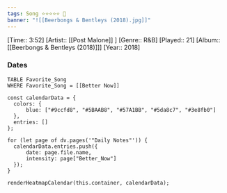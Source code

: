 ```yaml
---
tags: Song ⭐⭐⭐⭐⭐ 💛
banner: "![[Beerbongs & Bentleys (2018).jpg]]"
---
```

[Time:: 3:52]
[Artist:: [[Post Malone]] ]
[Genre:: R&B]
[Played:: 21]
[Album:: [[Beerbongs & Bentleys (2018)]]]
[Year:: 2018]
### Dates
````dataview
TABLE Favorite_Song
WHERE Favorite_Song = [[Better Now]]
````

  ```dataviewjs
const calendarData = { 
	colors: { 
		blue: ["#9ccfd8", "#5BAAB8", "#57A1BB", "#5da8c7", "#3e8fb0"] 
	}, 
	entries: [] 
}; 

for (let page of dv.pages('"Daily Notes"')) { 
	calendarData.entries.push({ 
		date: page.file.name, 
		intensity: page["Better_Now"]
	}); 
} 

renderHeatmapCalendar(this.container, calendarData);
```

